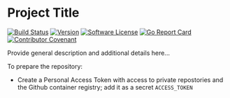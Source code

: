 # Project Title

[![Build Status](https://github.com/bcessa/echo-server/workflows/ci/badge.svg?branch=master)](https://github.com/bcessa/echo-server/actions)
[![Version](https://img.shields.io/github/tag/bryk-io/did-method.svg)](https://github.com/bryk-io/did-method/releases)
[![Software License](https://img.shields.io/badge/license-BSD3-red.svg)](LICENSE)
[![Go Report Card](https://goreportcard.com/badge/github.com/bryk-io/did-method?style=flat)](https://goreportcard.com/report/github.com/bryk-io/did-method)
[![Contributor Covenant](https://img.shields.io/badge/Contributor%20Covenant-v2.0-ff69b4.svg)](.github/CODE_OF_CONDUCT.md)

Provide general description and additional details here...

To prepare the repository:

- Create a Personal Access Token with access to private repostories and the Github
  container registry; add it as a secret `ACCESS_TOKEN`
